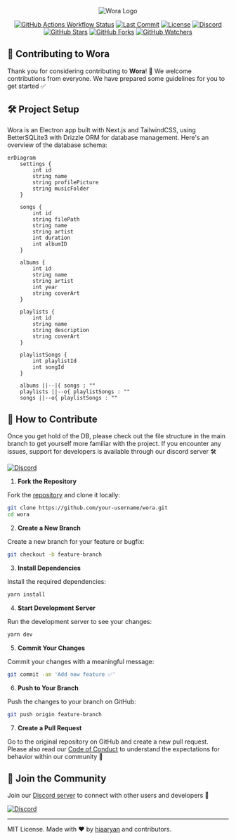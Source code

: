 <p align="center">
  <img src="https://github.com/hiaaryan/wora/blob/main/renderer/public/github/Header.png?raw=true" alt="Wora Logo" />
</p>

<p align="center">
  <a href="https://github.com/hiaaryan/wora"><img alt="GitHub Actions Workflow Status" src="https://img.shields.io/github/actions/workflow/status/hiaaryan/wora/release.yml"></a>
  <a href="https://github.com/hiaaryan/wora"><img src="https://img.shields.io/github/last-commit/hiaaryan/wora/main?commit" alt="Last Commit" /></a>
  <a href="LICENSE"><img src="https://img.shields.io/github/license/hiaaryan/wora?license" alt="License" /></a>
  <a href="https://discord.gg/CrAbAYMGCe"><img src="https://dcbadge.limes.pink/api/server/https://discord.gg/CrAbAYMGCe?style=flat" alt="Discord" /></a>
  <a href="https://github.com/hiaaryan/wora/stargazers"><img src="https://img.shields.io/github/stars/hiaaryan/wora?style=flat&stars" alt="GitHub Stars" /></a>
  <a href="https://github.com/hiaaryan/wora/network"><img src="https://img.shields.io/github/forks/hiaaryan/wora?style=flat&forks" alt="GitHub Forks" /></a>
  <a href="https://github.com/hiaaryan/wora/watchers"><img src="https://img.shields.io/github/watchers/hiaaryan/wora?style=flat&watchers" alt="GitHub Watchers" /></a>
</p>


## 🤝 Contributing to Wora

Thank you for considering contributing to **Wora**! 🎉 We welcome contributions from everyone. We have prepared some guidelines for you to get started ✅

## 🛠️ Project Setup

Wora is an Electron app built with Next.js and TailwindCSS, using BetterSQLite3 with Drizzle ORM for database management. Here's an overview of the database schema:

```mermaid
erDiagram
    settings {
        int id
        string name
        string profilePicture
        string musicFolder
    }

    songs {
        int id
        string filePath
        string name
        string artist
        int duration
        int albumID
    }

    albums {
        int id
        string name
        string artist
        int year
        string coverArt
    }

    playlists {
        int id
        string name
        string description
        string coverArt
    }

    playlistSongs {
        int playlistId
        int songId
    }

    albums ||--|{ songs : ""
    playlists ||--o{ playlistSongs : ""
    songs ||--o{ playlistSongs : ""
```

## 🎯 **How to Contribute**

Once you get hold of the DB, please check out the file structure in the main branch to get yourself more familiar with the project. If you encounter any issues, support for developers is available through our discord server 🛠️

<a href="https://discord.gg/CrAbAYMGCe"><img src="https://dcbadge.limes.pink/api/server/https://discord.gg/CrAbAYMGCe?style=flat" alt="Discord" /></a>

1. **Fork the Repository**

Fork the [repository](https://github.com/hiaaryan/wora) and clone it locally:

```sh
git clone https://github.com/your-username/wora.git
cd wora
```

2. **Create a New Branch**

Create a new branch for your feature or bugfix:

```sh
git checkout -b feature-branch
```

3. **Install Dependencies**

Install the required dependencies:

```sh
yarn install
```

4. **Start Development Server**

Run the development server to see your changes:

```sh
yarn dev
```

5. **Commit Your Changes**

Commit your changes with a meaningful message:

```sh
git commit -am 'Add new feature ✅'
```

6. **Push to Your Branch**

Push the changes to your branch on GitHub:

```sh
git push origin feature-branch
```

7. **Create a Pull Request**

Go to the original repository on GitHub and create a new pull request. Please also read our [Code of Conduct](CODE_OF_CONDUCT.md) to understand the expectations for behavior within our community 🙏

## 💬 Join the Community

Join our [Discord server](https://discord.gg/CrAbAYMGCe) to connect with other users and developers 🤝

<a href="https://discord.gg/CrAbAYMGCe"><img src="https://dcbadge.limes.pink/api/server/https://discord.gg/CrAbAYMGCe?style=flat" alt="Discord"></a>

---

MIT License. Made with ❤️ by [hiaaryan](https://github.com/hiaaryan) and contributors.
